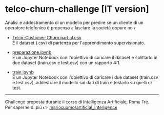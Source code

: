 # telco-churn-challenge [IT version]
Analisi e addestramento di un modello per predire se un cliente di un operatore telefonico è propenso a lasciare la società oppure no :telephone_receiver:

* [Telco-Customer-Churn.partial.csv](https://github.com/mariocuomo/telco-churn-challenge/blob/main/Telco-Customer-Churn.partial.csv)<br>
É il dataset (.csv) di partenza per l'apprendimento supervisionato.<br>

* [preparazione.ipynb](https://github.com/mariocuomo/telco-churn-challenge/blob/main/preparazione.ipynb)<br>
É un Jupyter Notebook con l'obiettivo di caricare il dataset e splittarlo in due dataset (train.csv e test.csv) con un rapporto 4:1.<br>

* [train.ipynb](https://github.com/mariocuomo/telco-churn-challenge/blob/main/train.ipynb)<br>
É un Jupyter Notebook con l'obiettivo di caricare i due dataset (train.csv e test.csv), addestrare il modello sui dati di train e testarlo su quelli di test.<br>

---

Challenge proposta durante il corso di Intelligenza Artificiale, Roma Tre.<br>
Per saperne di più :point_right: [mariocuomo/artificial_intelligence](https://github.com/mariocuomo/artificial_intelligence)

